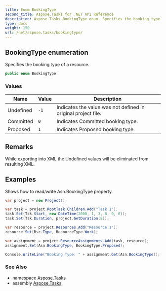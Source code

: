 ```yaml
---
title: Enum BookingType
second_title: Aspose.Tasks for .NET API Reference
description: Aspose.Tasks.BookingType enum. Specifies the booking type of a resource
type: docs
weight: 150
url: /net/aspose.tasks/bookingtype/
---
```

## BookingType enumeration

Specifies the booking type of a resource.

```csharp
public enum BookingType
```

### Values

| Name | Value | Description |
| --- | --- | --- |
| Undefined | `-1` | Indicates the value was not defined in original project file. |
| Committed | `0` | Indicates Committed booking type. |
| Proposed | `1` | Indicates Proposed booking type. |

## Remarks

While exporting into XML the Undefined values will be eliminated from resulting XML.

## Examples

Shows how to read/write Asn.BookingType property.

```csharp
var project = new Project();

var task = project.RootTask.Children.Add("Task 1");
task.Set(Tsk.Start, new DateTime(2000, 1, 3, 8, 0, 0));
task.Set(Tsk.Duration, project.GetDuration(8));

var resource = project.Resources.Add("Resource 1");
resource.Set(Rsc.Type, ResourceType.Work);

var assignment = project.ResourceAssignments.Add(task, resource);
assignment.Set(Asn.BookingType, BookingType.Proposed);

Console.WriteLine("Booking Type: " + assignment.Get(Asn.BookingType));
```

### See Also

* namespace [Aspose.Tasks](../../aspose.tasks/)
* assembly [Aspose.Tasks](../../)


